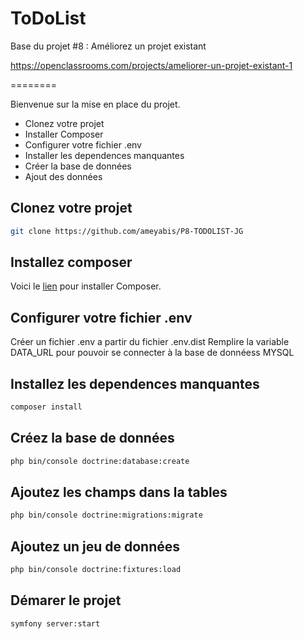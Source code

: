 ToDoList
========

Base du projet #8 : Améliorez un projet existant

https://openclassrooms.com/projects/ameliorer-un-projet-existant-1

========

Bienvenue sur la mise en place du projet.
- Clonez votre projet
- Installer Composer
- Configurer votre fichier .env
- Installer les dependences manquantes
- Créer la base de données
- Ajout des données

## Clonez votre projet
```sh
git clone https://github.com/ameyabis/P8-TODOLIST-JG
```

## Installez composer
Voici le [lien](https://getcomposer.org/doc/00-intro.md) pour installer Composer.

## Configurer votre fichier .env
Créer un fichier .env a partir du fichier .env.dist
Remplire la variable DATA_URL pour pouvoir se connecter à la base de donnéess MYSQL

## Installez les dependences manquantes
```sh
composer install
```

## Créez la base de données
```sh
php bin/console doctrine:database:create
```

## Ajoutez les champs dans la tables
```sh
php bin/console doctrine:migrations:migrate
```

## Ajoutez un jeu de données
```sh
php bin/console doctrine:fixtures:load
```

## Démarer le projet
```sh
symfony server:start
```
